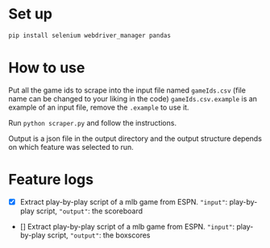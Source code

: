 # Set up

```bash
pip install selenium webdriver_manager pandas
```

# How to use

Put all the game ids to scrape into the input file named `gameIds.csv` (file name can be changed to your liking in the code)
`gameIds.csv.example` is an example of an input file, remove the `.example` to use it.

Run `python scraper.py` and follow the instructions.

Output is a json file in the output directory and the output structure depends on which feature was selected to run.

# Feature logs

- [x] Extract play-by-play script of a mlb game from ESPN. `"input"`: play-by-play script, `"output"`: the scoreboard
- [] Extract play-by-play script of a mlb game from ESPN. `"input"`: play-by-play script, `"output"`: the boxscores
